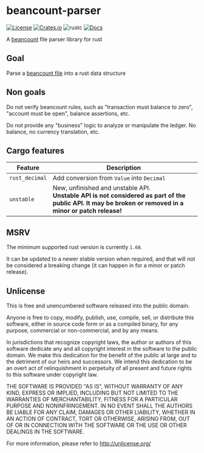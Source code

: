 # beancount-parser

[![License](https://img.shields.io/crates/l/beancount-parser)](#Unlicense)
[![Crates.io](https://img.shields.io/crates/v/beancount-parser)](https://crates.io/crates/beancount-parser)
![rustc](https://img.shields.io/badge/rustc-1.60+-blue?logo=rust)
[![Docs](https://docs.rs/beancount-parser/badge.svg)](https://docs.rs/beancount-parser)

A [beancount] file parser library for rust

[beancount]: https://beancount.github.io/docs/index.html

## Goal

Parse a [beancount file](https://beancount.github.io/docs/beancount_language_syntax.html) into a rust data structure


## Non goals

Do not verify beancount rules, such as "transaction must balance to zero", "account must be open", balance assertions, etc.

Do not provide any "business" logic to analyze or manipulate the ledger. No balance, no currency translation, etc.


## Cargo features

| Feature        | Description                                                                          |
|----------------|--------------------------------------------------------------------------------------|
| `rust_decimal` | Add conversion from `Value` into `Decimal`                                           |
| `unstable`     | New, unfinished and unstable API. <br /> **Unstable API is not considered as part of the public API. It may be broken or removed in a minor or patch release!** |


## MSRV

The minimum supported rust version is currently `1.60`.

It can be updated to a newer stable version when required, and that will not be considered a breaking change (it can happen in for a minor or patch release).


## Unlicense

This is free and unencumbered software released into the public domain.

Anyone is free to copy, modify, publish, use, compile, sell, or
distribute this software, either in source code form or as a compiled
binary, for any purpose, commercial or non-commercial, and by any
means.

In jurisdictions that recognize copyright laws, the author or authors
of this software dedicate any and all copyright interest in the
software to the public domain. We make this dedication for the benefit
of the public at large and to the detriment of our heirs and
successors. We intend this dedication to be an overt act of
relinquishment in perpetuity of all present and future rights to this
software under copyright law.

THE SOFTWARE IS PROVIDED "AS IS", WITHOUT WARRANTY OF ANY KIND,
EXPRESS OR IMPLIED, INCLUDING BUT NOT LIMITED TO THE WARRANTIES OF
MERCHANTABILITY, FITNESS FOR A PARTICULAR PURPOSE AND NONINFRINGEMENT.
IN NO EVENT SHALL THE AUTHORS BE LIABLE FOR ANY CLAIM, DAMAGES OR
OTHER LIABILITY, WHETHER IN AN ACTION OF CONTRACT, TORT OR OTHERWISE,
ARISING FROM, OUT OF OR IN CONNECTION WITH THE SOFTWARE OR THE USE OR
OTHER DEALINGS IN THE SOFTWARE.

For more information, please refer to <http://unlicense.org/>
